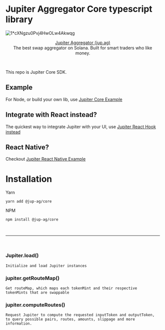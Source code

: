 # Jupiter Aggregator Core typescript library

![1*cXNgzu0Pvj4HwOLw4Akwqg](https://user-images.githubusercontent.com/34560707/145749257-e48cb199-521b-476e-9d81-f79bb45ef834.png)

<p align="center">
  <a href="https://jup.ag">Jupiter Aggregator (jup.ag)</a>
  <br/>
  The best swap aggregator on Solana.  Built for smart traders who like money.
</p>
<br/>

This repo is Jupiter Core SDK.


## Example
For Node, or build your own lib, use [Jupiter Core Example](https://github.com/mercurial-finance/jupiter-core-example)
## Integrate with React instead?
The quickest way to integrate Jupiter with your UI, use [Jupiter React Hook instead](https://www.npmjs.com/package/@jup-ag/react-hook)
## React Native?
Checkout [Jupiter React Native Example](https://github.com/mercurial-finance/jupiter-react-native)


# Installation

Yarn
```
yarn add @jup-ag/core
```

NPM
```
npm install @jup-ag/core
```

<br/>
<hr/>
<br/>

### Jupiter.load()
```
Initialize and load Jupiter instances
```

### jupiter.getRouteMap()
```
Get routeMap, which maps each tokenMint and their respective tokenMints that are swappable
```

### jupiter.computeRoutes()
```
Request Jupiter to compute the requested inputToken and outputToken, to query possible pairs, routes, amounts, slippage and more information.
```
